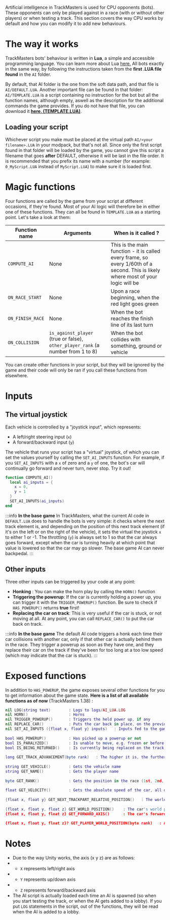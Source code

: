 <!-- TITLE:Create AIs -->

Artificial intelligence in TrackMasters is used for CPU opponents (bots). These opponents can only be played against in a race (with or without other players) or when testing a track.
This section covers the way CPU works by default and how you can modify it to add new behaviours.

# The way it works
TrackMasters bots' behaviour is written in **Lua**, a simple and accessible programming language. You can learn more about Lua [here.](https://www.lua.org/pil/1.html)
All bots exactly in the same way, by following the instructions taken from the **first .LUA file found** in the `AI` folder.

By default, that AI folder is the one from the soft data path, and that file is `AI/DEFAULT.LUA`.
Another important file can be found in that folder: `AI/TEMPLATE.LUA` is a script containing no instruction for the bot but all the function names, although empty, aswell as the description for the additional commands the game provides. If you do not have that file, you can download it **[here. (TEMPLATE.LUA)](/_contents/downloadable/TEMPLATE.LUA)**.
## Loading your script
Whichever script you make must be placed at the virtual path `AI/<your filename>.LUA` in your modpack, but that's not all.
Since only the first script found in that folder will be loaded by the game, you cannot give this script a filename that goes **after** DEFAULT, otherwise it will be last in the file order.
It is recommended that you prefix its name with a number (for example:  `0_MyScript.LUA`  instead of `MyScript.LUA`) to make sure it is loaded first.
# Magic functions
Four functions are called by the game from your script at different occasions, if they're found. Most of your AI logic will therefore be in either one of these functions. They can all be found in `TEMPLATE.LUA` as a starting point. 
Let's take a look at them:

| Function name | Arguments | When is it called ? |
| -------- | -------- | --------- |
| `COMPUTE_AI`   | None  | This is the main function - it is called every frame, so every 1/60th of a second. This is likely where most of your logic will be | 
| `ON_RACE_START`   |  None  | Upon a race beginning, when the red light goes green     | 
| `ON_FINISH_RACE`   | None  | When the bot reaches the finish line of its last turn     | 
| `ON_COLLISION`   | `is_against_player` (true or false),  `other_player_rank` (a number from 1 to 8)  | When the bot collides with something, ground or vehicle     | 

You can create other functions in your script, but they will be ignored by the game and their code will only be ran if you call these functions from elsewhere.
# Inputs
## The virtual joystick
Each vehicle is controlled by a "joystick input", which represents:
* A left/right steering input (`x`)
* A forward/backward input (`y`)

The vehicle that runs your script has a "virtual" joystick, of which you can set the values yourself by calling the `SET_AI_INPUTS` function.
For example, if you `SET_AI_INPUTS` with a `x` of zero and a `y` of one, the bot's car will continually go forward and never turn, never stop. Try it out!

```lua
function COMPUTE_AI()
  local ai_inputs = { 
    x = 0,
    y = 1 
  }
  SET_AI_INPUTS(ai_inputs)
end
```

:::info
**In the base game**
In TrackMasters, what the current AI code in `DEFAULT.LUA` does to handle the bots is very simple: it checks where the next track element is, and depending on the position of this next track element (if it's on the left or on the right of the vehicle), it sets the virtual the joystick `x` to either 1 or -1. The throttling (`y`) is always set to 1 so that the car always goes forward, except when the car is turning heavily at which point that value is lowered so that the car may go slower. The base game AI can never backpedal.
:::

## Other inputs
Three other inputs can be triggered by your code at any point:
* **Honking** : You can make the horn play by calling the `HORN()` function
* **Triggering the powerup**: If the car is currently holding a power up, you can trigger it with the `TRIGGER_POWERUP()` function. Be sure to check if `HAS_POWERUP()` returns **true** first!
* **Replacing the car on track**: This is very useful if the car is stuck, or not moving at all. At any point, you can call `REPLACE_CAR()` to put the car back on track.

:::info
**In the base game**
The default AI code triggers a honk each time their car collisions with another car, only if that other car is actually behind them in the race. They trigger a powerup as soon as they have one, and they replace their car on the track if they've been for too long at a too low speed (which may indicate that the car is stuck).
:::

# Exposed functions
In addition to  `HAS_POWERUP`, the game exposes several other functions for you to get information about the game state. 
**Here is a list of all available functions as of now** (TrackMasters 1.38) :

```	lua
nil LOG(string text)		: Logs to logs/AI_LUA.LOG					
nil HORN()                  : Horns
nil TRIGGER_POWERUP()       : Triggers the held power up, if any  
nil REPLACE_CAR()           : Puts the car back in place, on the previous or current trackpart
nil SET_AI_INPUTS ({float x, float y} inputs)   : Inputs fed to the game by the AI, like a virtual joystick: x represents steering, and y represents throttle.
    
bool HAS_POWERUP()          : Has picked up a powerup or not
bool IS_PARALYZED()         : Is unable to move, e.g. frozen or before the race start
bool IS_BEING_RETURNED()    : Is currently being replaced on the track    
    
long GET_TRACK_ADVANCEMENT(byte rank)   : The higher it is, the further you are in the race (arbitrary unit)
    
string GET_VEHICLE()        : Gets the vehicle name
string GET_NAME()           : Gets the player name
    
byte GET_RANK()             : Gets the position in the race (1st, 2nd, ...). From 1 to 8.
	
float GET_VELOCITY()        : Gets the absolute speed of the car, all directions mixed. Always positive.
    
{float x, float y} GET_NEXT_TRACKPART_RELATIVE_POSITION()   : The world position of the next track element transformed in local space
    
{float x, float y, float z} GET_WORLD_POSITION()    : The car's world position            
{float x, float y, float z} GET_FORWARD_AXIS()      : The car's forward axis (magnitude of 1)

{float x, float y, float z}? GET_PLAYER_WORLD_POSITION(byte rank)   : Another car's world position, fetched by rank. May return nil if fetched player does not exist.
```

# Notes
* Due to the way Unity works, the axis (x y z) are as follows:
* - `X` represents left/right axis
* - `Y` represents up/down axis
* - `Z` represents forward/backward axis
* The AI script is actually loaded each time an AI is spawned (so when you start testing the track, or when the AI gets added to a lobby). If you put `LOG` statements in the script, out of the functions, they will be read when the AI is added to a lobby.